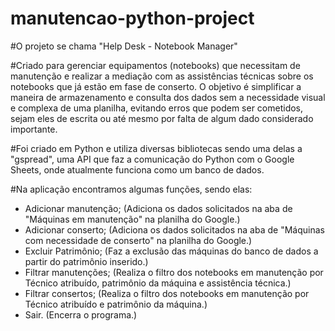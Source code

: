 # manutencao-python-project

#O projeto se chama "Help Desk - Notebook Manager"

#Criado para gerenciar equipamentos (notebooks) que necessitam de manutenção e realizar a mediação com as assistências técnicas sobre os notebooks que já estão em fase de conserto. 
O objetivo é simplificar a maneira de armazenamento e consulta dos dados sem a necessidade visual e complexa de uma planilha, evitando erros que podem ser cometidos, sejam eles de escrita ou até mesmo por falta de algum dado considerado importante.

#Foi criado em Python e utiliza diversas bibliotecas sendo uma delas a "gspread", uma API que faz a comunicação do Python com o Google Sheets, onde atualmente funciona como um banco de dados.

#Na aplicação encontramos algumas funções, sendo elas:
- Adicionar manutenção; (Adiciona os dados solicitados na aba de "Máquinas em manutenção" na planilha do Google.)
- Adicionar conserto;  (Adiciona os dados solicitados na aba de "Máquinas com necessidade de conserto" na planilha do Google.)
- Excluir Patrimônio; (Faz a exclusão das máquinas do banco de dados a partir do patrimônio inserido.)
- Filtrar manutenções; (Realiza o filtro dos notebooks em manutenção por Técnico atribuído, patrimônio da máquina e assistência técnica.)
- Filtrar consertos; (Realiza o filtro dos notebooks em manutenção por Técnico atribuído e patrimônio da máquina.)
- Sair. (Encerra o programa.)

